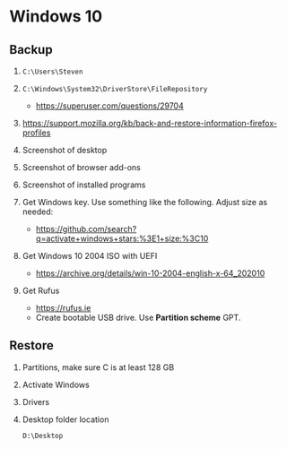 # Windows 10

## Backup

1. `C:\Users\Steven`

2. `C:\Windows\System32\DriverStore\FileRepository`
   - <https://superuser.com/questions/29704>

3. https://support.mozilla.org/kb/back-and-restore-information-firefox-profiles

4. Screenshot of desktop

5. Screenshot of browser add-ons

6. Screenshot of installed programs

7. Get Windows key. Use something like the following. Adjust size as needed:
   - <https://github.com/search?q=activate+windows+stars:%3E1+size:%3C10>

8. Get Windows 10 2004 ISO with UEFI
   - <https://archive.org/details/win-10-2004-english-x-64_202010>

9. Get Rufus
   - <https://rufus.ie>
   - Create bootable USB drive. Use **Partition scheme** GPT.

## Restore

1. Partitions, make sure C is at least 128 GB

2. Activate Windows

3. Drivers

4. Desktop folder location

   ~~~
   D:\Desktop
   ~~~
